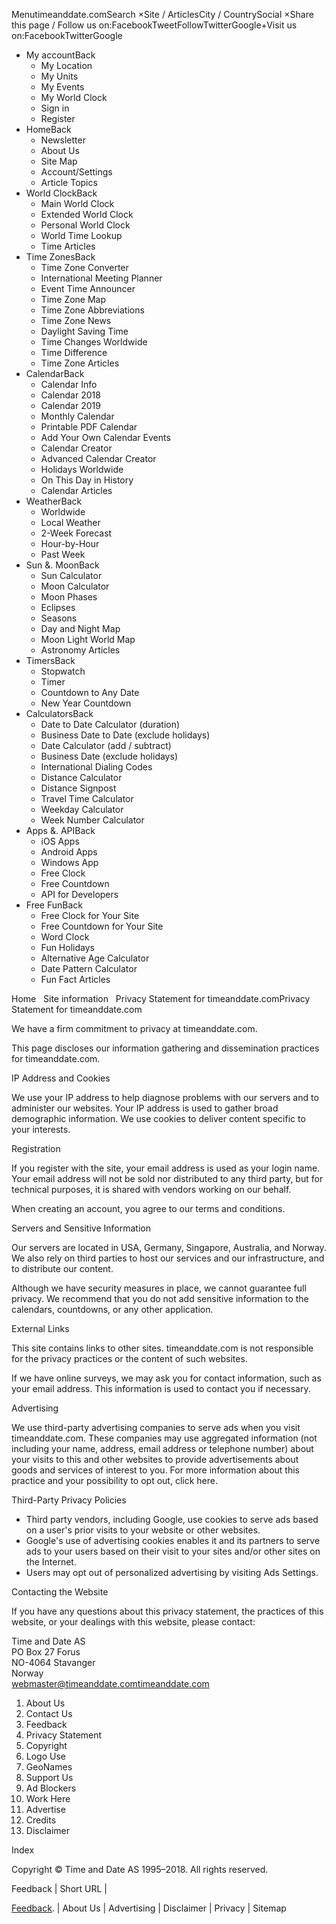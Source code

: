 Menutimeanddate.comSearch ×Site / ArticlesCity / CountrySocial ×Share this page / Follow us on:FacebookTweetFollowTwitterGoogle+Visit us on:FacebookTwitterGoogle

*   My accountBack
    *   My Location
    *   My Units
    *   My Events
    *   My World Clock
    *   Sign in
    *   Register
*   HomeBack
    *   Newsletter
    *   About Us
    *   Site Map
    *   Account/Settings
    *   Article Topics
*   World ClockBack
    *   Main World Clock
    *   Extended World Clock
    *   Personal World Clock
    *   World Time Lookup
    *   Time Articles
*   Time ZonesBack
    *   Time Zone Converter
    *   International Meeting Planner
    *   Event Time Announcer
    *   Time Zone Map
    *   Time Zone Abbreviations
    *   Time Zone News
    *   Daylight Saving Time
    *   Time Changes Worldwide
    *   Time Difference
    *   Time Zone Articles
*   CalendarBack
    *   Calendar Info
    *   Calendar 2018
    *   Calendar 2019
    *   Monthly Calendar
    *   Printable PDF Calendar
    *   Add Your Own Calendar Events
    *   Calendar Creator
    *   Advanced Calendar Creator
    *   Holidays Worldwide
    *   On This Day in History
    *   Calendar Articles
*   WeatherBack
    *   Worldwide
    *   Local Weather
    *   2-Week Forecast
    *   Hour-by-Hour
    *   Past Week
*   Sun &. MoonBack
    *   Sun Calculator
    *   Moon Calculator
    *   Moon Phases
    *   Eclipses
    *   Seasons
    *   Day and Night Map
    *   Moon Light World Map
    *   Astronomy Articles
*   TimersBack
    *   Stopwatch
    *   Timer
    *   Countdown to Any Date
    *   New Year Countdown
*   CalculatorsBack
    *   Date to Date Calculator (duration)
    *   Business Date to Date (exclude holidays)
    *   Date Calculator (add / subtract)
    *   Business Date (exclude holidays)
    *   International Dialing Codes
    *   Distance Calculator
    *   Distance Signpost
    *   Travel Time Calculator
    *   Weekday Calculator
    *   Week Number Calculator
*   Apps &. APIBack
    *   iOS Apps
    *   Android Apps
    *   Windows App
    *   Free Clock
    *   Free Countdown
    *   API for Developers
*   Free FunBack
    *   Free Clock for Your Site
    *   Free Countdown for Your Site
    *   Word Clock
    *   Fun Holidays
    *   Alternative Age Calculator
    *   Date Pattern Calculator
    *   Fun Fact Articles

Home   Site information   Privacy Statement for timeanddate.comPrivacy Statement for timeanddate.com

We have a firm commitment to privacy at timeanddate.com.

This page discloses our information gathering and dissemination practices for timeanddate.com.

IP Address and Cookies

We use your IP address to help diagnose problems with our servers and to administer our websites. Your IP address is used to gather broad demographic information. We use cookies to deliver content specific to your interests.

Registration

If you register with the site, your email address is used as your login name. Your email address will not be sold nor distributed to any third party, but for technical purposes, it is shared with vendors working on our behalf.

When creating an account, you agree to our terms and conditions.

Servers and Sensitive Information

Our servers are located in USA, Germany, Singapore, Australia, and Norway. We also rely on third parties to host our services and our infrastructure, and to distribute our content.

Although we have security measures in place, we cannot guarantee full privacy. We recommend that you do not add sensitive information to the calendars, countdowns, or any other application.

External Links

This site contains links to other sites. timeanddate.com is not responsible for the privacy practices or the content of such websites.

If we have online surveys, we may ask you for contact information, such as your email address. This information is used to contact you if necessary.

Advertising

We use third-party advertising companies to serve ads when you visit timeanddate.com. These companies may use aggregated information (not including your name, address, email address or telephone number) about your visits to this and other websites to provide advertisements about goods and services of interest to you. For more information about this practice and your possibility to opt out, click here.

Third-Party Privacy Policies

*   Third party vendors, including Google, use cookies to serve ads based on a user's prior visits to your website or other websites.
*   Google's use of advertising cookies enables it and its partners to serve ads to your users based on their visit to your sites and/or other sites on the Internet.
*   Users may opt out of personalized advertising by visiting Ads Settings.

Contacting the Website

If you have any questions about this privacy statement, the practices of this website, or your dealings with this website, please contact:

Time and Date AS  
PO Box 27 Forus  
NO-4064 Stavanger  
Norway  
webmaster@timeanddate.comtimeanddate.com

1.  About Us
2.  Contact Us
3.  Feedback
4.  Privacy Statement
5.  Copyright
6.  Logo Use
7.  GeoNames
8.  Support Us
9.  Ad Blockers
10.  Work Here
11.  Advertise
12.  Credits
13.  Disclaimer

Index

Copyright © Time and Date AS 1995–2018. All rights reserved.

Feedback | Short URL |

<a id=LRFL href="/information/feedback.html">Feedback</a>. | About Us | Advertising | Disclaimer | Privacy | Sitemap